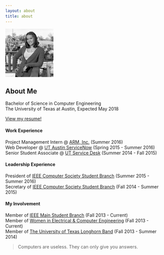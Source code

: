```yaml
---
layout: about
title: about
---
```

<img style="width:30%;" class="about-img-page pull-right" src="/images/me.png">

## About Me
Bachelor of Science in Computer Engineering  
The University of Texas at Austin, Expected May 2018

[View my resume!](/resume)

#### Work Experience
Project Management Intern @ [ARM, Inc.](http://www.arm.com/) (Summer 2016)  
Web Developer @ [UT Austin ServiceNow](https://centralbusinessoffice.utexas.edu/content/service-now-go-live) (Spring 2015 - Summer 2016)  
Senior Student Associate @ [UT Service Desk](https://www.utexas.edu/its/helpdesk/) (Summer 2014 - Fall 2015)  

#### Leadership Experience
President of [IEEE Computer Society Student Branch](http://ieeecs.ece.utexas.edu) (Summer 2015 - Summer 2016)     
Secretary of [IEEE Computer Society Student Branch](http://ieeecs.ece.utexas.edu) (Fall 2014 - Summer 2015)  

#### My Involvement
Member of [IEEE Main Student Branch](http://ieee.ece.utexas.edu) (Fall 2013 - Current)  
Member of [Women in Electrical & Computer Engineering](http://utwece.org/) (Fall 2013 - Current)  
Member of [The University of Texas Longhorn Band](https://lhb.music.utexas.edu/) (Fall 2013 - Summer 2014)  

> Computers are useless. They can only give you answers.

<span class="contacticon center">
	<a href="mailto:jplunkett@utexas.edu"><i class="fa fa-envelope-square"></i></a>
	<a href="https://github.com/yennster" target="_blank"><i class="fa fa-github-square"></i></a>
	<a href="https://www.linkedin.com/in/jennyplunkett" target="_blank"><i class="fa fa-linkedin-square"></i></a>
	<a href="http://yennster.com" target="_blank"><i class="fa fa-tumblr-square"></i></a>
	<a href="https://twitter.com/yennster57" target="_blank"><i class="fa fa-twitter-square"></i></a>
</span>
